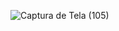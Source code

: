 ![Captura de Tela (105)](https://github.com/limamario441/Mid-escola-de-programacao/assets/88130044/9122e535-7887-41a9-831f-efa042aeab25)
